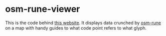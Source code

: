 osm-rune-viewer
===============

This is the code behind [this website](http://www.macwright.org/osm-rune-viewer/). It displays
data crunched by [osm-rune](https://github.com/tmcw/osm-rune) on a map with handy guides to what
code point refers to what glyph.

